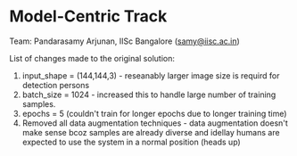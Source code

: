 # **Model-Centric Track**

Team: Pandarasamy Arjunan, IISc Bangalore (samy@iisc.ac.in)

List of changes made to the original solution:
1. input_shape = (144,144,3) - reseanably larger image size is requird for detection persons
2. batch_size = 1024         - increased this to handle large number of training samples.
3. epochs = 5 (couldn't train for longer epochs due to longer training time)
4. Removed all data augmentation techniques - data augmentation doesn't make sense bcoz samples are already diverse and idellay humans are expected to use the system in a normal position (heads up)